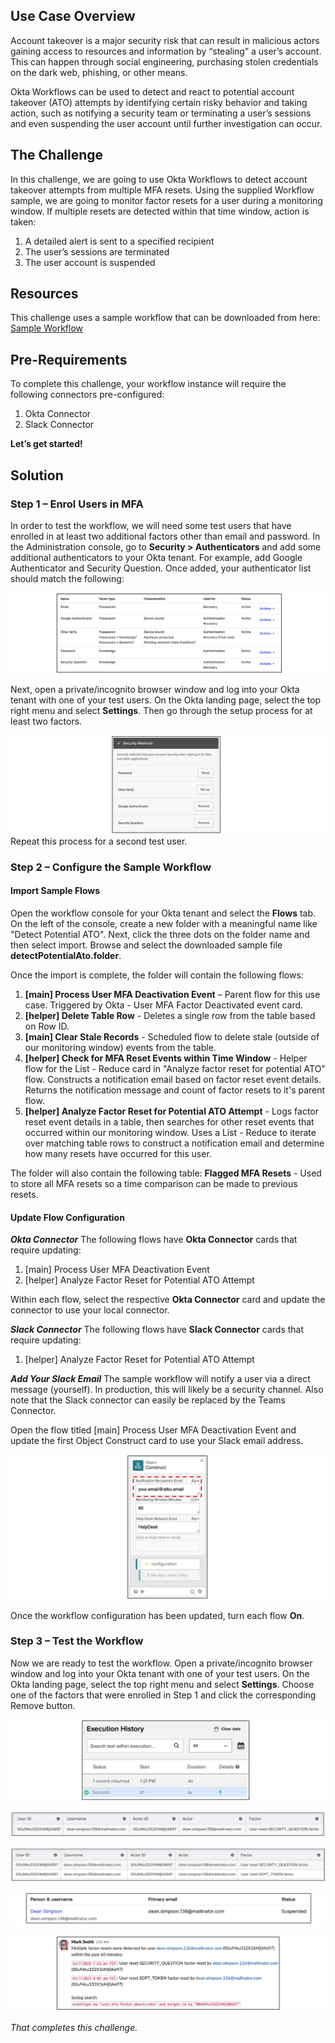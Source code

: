 ﻿## Use Case Overview
Account takeover is a major security risk that can result in malicious actors gaining access to resources and information by “stealing” a user’s account. This can happen through social engineering, purchasing stolen credentials on the dark web, phishing, or other means. 

Okta Workflows can be used to detect and react to potential account takeover (ATO) attempts by identifying certain risky behavior and taking action, such as notifying a security team or terminating a user’s sessions and even suspending the user account until further investigation can occur. 

## The Challenge
In this challenge, we are going to use Okta Workflows to detect account takeover attempts from multiple MFA resets. Using the supplied Workflow sample, we are going to monitor factor resets for a user during a monitoring window. If multiple resets are detected within that time window, action is taken:
1. A detailed alert is sent to a specified recipient
2. The user’s sessions are terminated
3. The user account is suspended

## Resources
This challenge uses a sample workflow that can be downloaded from here: [Sample Workflow](https://minhaskamal.github.io/DownGit/#/home?url=https://github.com/iamse-blog/workflows-templates/tree/main/detect-potential-ato)

## Pre-Requirements
To complete this challenge, your workflow instance will require the following connectors pre-configured:
1. Okta Connector
2. Slack Connector

**Let’s get started!**

## Solution
### Step 1 – Enrol Users in MFA
In order to test the workflow, we will need some test users that have enrolled in at least two additional factors other than email and password. 
In the Administration console, go to **Security > Authenticators** and add some additional authenticators to your Okta tenant. For example, add Google Authenticator and Security Question.
Once added, your authenticator list should match the following:

![](https://github.com/iamse-blog/wic1-workshop/blob/main/images/009/image1.png?raw=true)

Next, open a private/incognito browser window and log into your Okta tenant with one of your test users. On the Okta landing page, select the top right menu and select **Settings**. Then go through the setup process for at least two factors.

![](https://github.com/iamse-blog/wic1-workshop/blob/main/images/009/image2.png?raw=true)
Repeat this process for a second test user.

### Step 2 – Configure the Sample Workflow

#### Import Sample Flows

Open the workflow console for your Okta tenant and select the **Flows** tab. On the left of the console, create a new folder with a meaningful name like "Detect Potential ATO".
Next, click the three dots on the folder name and then select import. Browse and select the downloaded sample file **detectPotentialAto.folder**.

Once the import is complete, the folder will contain the following flows:
1.  **[main] Process User MFA Deactivation Event** – Parent flow for this use case. Triggered by Okta - User MFA Factor Deactivated event card.
2. **[helper] Delete Table Row** - Deletes a single row from the table based on Row ID.
3. **[main] Clear Stale Records** - Scheduled flow to delete stale (outside of our monitoring window) events from the table.
4. **[helper] Check for MFA Reset Events within Time Window** - Helper flow for the List - Reduce card in "Analyze factor reset for potential ATO" flow. Constructs a notification email based on factor reset event details. Returns the notification message and count of factor resets to it's parent flow.
5. **[helper] Analyze Factor Reset for Potential ATO Attempt** - Logs factor reset event details in a table, then searches for other reset events that occurred within our monitoring window. Uses a List - Reduce to iterate over matching table rows to construct a notification email and determine how many resets have occurred for this user.

The folder will also contain the following table:
**Flagged MFA Resets** - Used to store all MFA resets so a time comparison can be made to previous resets.

#### Update Flow Configuration

***Okta Connector***
The following flows have  **Okta Connector**  cards that require updating:
1.  [main] Process User MFA Deactivation Event
2.  [helper] Analyze Factor Reset for Potential ATO Attempt

Within each flow, select the respective  **Okta Connector** card and update the connector to use your local connector.

***Slack Connector***
The following flows have  **Slack Connector**  cards that require updating:
1. [helper] Analyze Factor Reset for Potential ATO Attempt

***Add Your Slack Email***
The sample workflow will notify a user via a direct message (yourself). In production, this will likely be a security channel. Also note that the Slack connector can easily be replaced by the Teams Connector.

Open the flow titled [main] Process User MFA Deactivation Event and update the first Object Construct card to use your Slack email address.

![](https://github.com/iamse-blog/wic1-workshop/blob/main/images/009/image3.png?raw=true)

Once the workflow configuration has been updated, turn each flow **On**.

### Step 3 – Test the Workflow
Now we are ready to test the workflow. Open a private/incognito browser window and log into your Okta tenant with one of your test users. On the Okta landing page, select the top right menu and select **Settings**. 
Choose one of the factors that were enrolled in Step 1 and click the corresponding Remove button.

![](https://github.com/iamse-blog/wic1-workshop/blob/main/images/009/image4.png?raw=true)

![](https://github.com/iamse-blog/wic1-workshop/blob/main/images/009/image5.png?raw=true)

![](https://github.com/iamse-blog/wic1-workshop/blob/main/images/009/image6.png?raw=true)

![](https://github.com/iamse-blog/wic1-workshop/blob/main/images/009/image7.png?raw=true)

![](https://github.com/iamse-blog/wic1-workshop/blob/main/images/009/image8.png?raw=true)

*That completes this challenge.*
